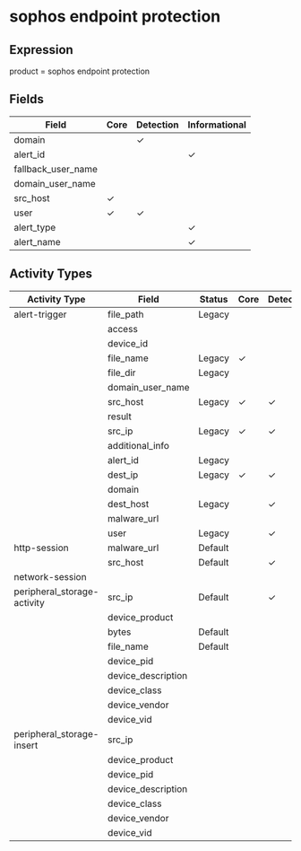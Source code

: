 sophos endpoint protection
==========================

Expression
----------

product = sophos endpoint protection

Fields
------

| Field              | Core     | Detection | Informational |
| ------------------ | -------- | --------- | ------------- |
| domain             |          | &#10003;  |               |
| alert_id           |          |           | &#10003;      |
| fallback_user_name |          |           |               |
| domain_user_name   |          |           |               |
| src_host           | &#10003; |           |               |
| user               | &#10003; | &#10003;  |               |
| alert_type         |          |           | &#10003;      |
| alert_name         |          |           | &#10003;      |

Activity Types
--------------

| Activity Type               | Field              | Status  | Core     | Detection | Informational |
| --------------------------- | ------------------ | ------- | -------- | --------- | ------------- |
| alert-trigger               | file_path          | Legacy  |          |           | &#10003;      |
|                             | access             |         |          |           |               |
|                             | device_id          |         |          |           |               |
|                             | file_name          | Legacy  | &#10003; |           |               |
|                             | file_dir           | Legacy  |          |           | &#10003;      |
|                             | domain_user_name   |         |          |           |               |
|                             | src_host           | Legacy  | &#10003; | &#10003;  |               |
|                             | result             |         |          |           |               |
|                             | src_ip             | Legacy  | &#10003; | &#10003;  |               |
|                             | additional_info    |         |          |           |               |
|                             | alert_id           | Legacy  |          |           | &#10003;      |
|                             | dest_ip            | Legacy  | &#10003; | &#10003;  |               |
|                             | domain             |         |          |           |               |
|                             | dest_host          | Legacy  |          | &#10003;  |               |
|                             | malware_url        |         |          |           |               |
|                             | user               | Legacy  |          | &#10003;  |               |
| http-session                | malware_url        | Default |          |           | &#10003;      |
|                             | src_host           | Default |          | &#10003;  |               |
| network-session             |                    |         |          |           |               |
| peripheral_storage-activity | src_ip             | Default |          | &#10003;  |               |
|                             | device_product     |         |          |           | &#10003;      |
|                             | bytes              | Default |          |           | &#10003;      |
|                             | file_name          | Default |          |           | &#10003;      |
|                             | device_pid         |         |          |           | &#10003;      |
|                             | device_description |         |          |           | &#10003;      |
|                             | device_class       |         |          |           | &#10003;      |
|                             | device_vendor      |         |          |           | &#10003;      |
|                             | device_vid         |         |          |           | &#10003;      |
| peripheral_storage-insert   | src_ip             |         |          |           |               |
|                             | device_product     |         |          |           | &#10003;      |
|                             | device_pid         |         |          |           | &#10003;      |
|                             | device_description |         |          |           | &#10003;      |
|                             | device_class       |         |          |           | &#10003;      |
|                             | device_vendor      |         |          |           | &#10003;      |
|                             | device_vid         |         |          |           | &#10003;      |

